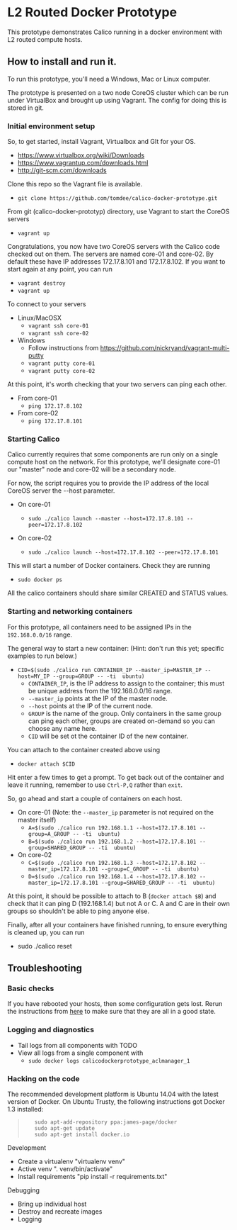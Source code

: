 # L2 Routed Docker Prototype

This prototype demonstrates Calico running in a docker environment
with L2 routed compute hosts.

## How to install and run it.

To run this prototype, you'll need a Windows, Mac or Linux computer.

The prototype is presented on a two node CoreOS cluster which can be run under VirtualBox and brought up using Vagrant. The config for doing this is stored in git.

### Initial environment setup
So, to get started, install Vagrant, Virtualbox and GIt for your OS.
* https://www.virtualbox.org/wiki/Downloads
* https://www.vagrantup.com/downloads.html
* http://git-scm.com/downloads

Clone this repo so the Vagrant file is available.
* `git clone https://github.com/tomdee/calico-docker-prototype.git`

From git (calico-docker-prototyp) directory, use Vagrant to start the CoreOS servers
* `vagrant up`

Congratulations, you now have two CoreOS servers with the Calico code checked out on them. The servers are named core-01 and core-02.  By default these have IP addresses 172.17.8.101 and 172.17.8.102. If you want to start again at any point, you can run

* `vagrant destroy`
* `vagrant up`

To connect to your servers
* Linux/MacOSX
   * `vagrant ssh core-01`
   * `vagrant ssh core-02`
* Windows
   * Follow instructions from https://github.com/nickryand/vagrant-multi-putty
   * `vagrant putty core-01`
   * `vagrant putty core-02`

At this point, it's worth checking that your two servers can ping each other.
* From core-01
   * `ping 172.17.8.102`
* From core-02
   * `ping 172.17.8.101`


<a id="setup"></a>
### Starting Calico
Calico currently requires that some components are run only on a single compute host on the network. For this prototype, we'll designate core-01 our "master" node and core-02 will be a secondary node.

For now, the script requires you to provide the IP address of the local CoreOS server the --host parameter.

* On core-01
   * `sudo ./calico launch --master --host=172.17.8.101 --peer=172.17.8.102`

* On core-02
   * `sudo ./calico launch --host=172.17.8.102 --peer=172.17.8.101`

This will start a number of Docker containers. Check they are running
* `sudo docker ps`

All the calico containers should share similar CREATED and STATUS values.


### Starting and networking containers
For this prototype, all containers need to be assigned IPs in the `192.168.0.0/16` range.

The general way to start a new container:  (Hint: don't run this yet; specific examples to run below.)
* `CID=$(sudo ./calico run CONTAINER_IP --master_ip=MASTER_IP --host=MY_IP --group=GROUP -- -ti  ubuntu)`
    * `CONTAINER_IP`, is the IP address to assign to the container; this must be unique address from the 192.168.0.0/16 range.
    * `--master_ip` points at the IP of the master node.
    * `--host` points at the IP of the current node.
    * `GROUP` is the name of the group.  Only containers in the same group can ping each other, groups are created on-demand so you can choose any name here.
    * `CID` will be set ot the container ID of the new container. 

You can attach to the container created above using
* `docker attach $CID`

Hit enter a few times to get a prompt. To get back out of the container and leave it running, remember to use `Ctrl-P,Q` rather than `exit`.

So, go ahead and start a couple of containers on each host.
* On core-01 (Note: the `--master_ip` parameter is not required on the master itself)
   * `A=$(sudo ./calico run 192.168.1.1 --host=172.17.8.101 --group=A_GROUP -- -ti  ubuntu)`
   * `B=$(sudo ./calico run 192.168.1.2 --host=172.17.8.101 --group=SHARED_GROUP -- -ti  ubuntu)`
* On core-02
   * `C=$(sudo ./calico run 192.168.1.3 --host=172.17.8.102 --master_ip=172.17.8.101 --group=C_GROUP -- -ti  ubuntu)`
   * `D=$(sudo ./calico run 192.168.1.4 --host=172.17.8.102 --master_ip=172.17.8.101 --group=SHARED_GROUP -- -ti  ubuntu)`

At this point, it should be possible to attach to B (`docker attach $B`) and check that it can ping D (192.168.1.4) but not A or C. A and C are in their own groups so shouldn't be able to ping anyone else.


Finally, after all your containers have finished running, to ensure everything is cleaned up, you can run
* sudo ./calico reset

## Troubleshooting

### Basic checks
If you have rebooted your hosts, then some configuration gets lost. Rerun the instructions from [here](#restart)
to make sure that they are all in a good state.


### Logging and diagnostics
* Tail logs from all components with TODO
* View all logs from a single component with
  * `sudo docker logs calicodockerprototype_aclmanager_1`


### Hacking on the code
The recommended development platform is Ubuntu 14.04 with the latest version of Docker.
On Ubuntu Trusty, the following instructions got Docker 1.3
  installed:
>        sudo apt-add-repository ppa:james-page/docker
>        sudo apt-get update
>        sudo apt-get install docker.io


Development
- Create a virtualenv "virtualenv venv"
- Active venv ". venv/bin/activate"
- Install requirements "pip install -r requirements.txt"

Debugging
- Bring up individual host
- Destroy and recreate images
- Logging

